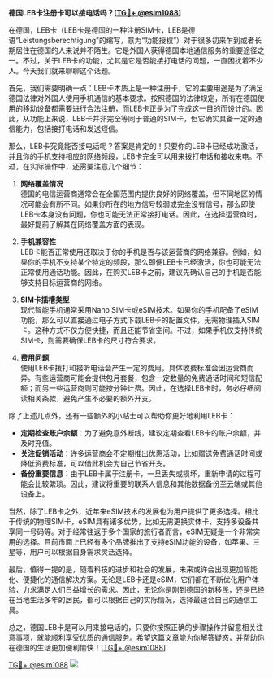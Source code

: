 **德国LEB卡注册卡可以接电话吗？[[TG💪+ @esim1088](https://t.me/s/esim1088)]**

在德国，LEB卡（LEB卡是德国的一种注册SIM卡，LEB是德语“Leistungsberechtigung”的缩写，意为“功能授权”）对于很多初来乍到或者长期居住在德国的人来说并不陌生。它是外国人获得德国本地通信服务的重要途径之一。不过，关于LEB卡的功能，尤其是它是否能接打电话的问题，一直困扰着不少人。今天我们就来聊聊这个话题。

首先，我们需要明确一点：LEB卡本质上是一种注册卡，它的主要用途是为了满足德国法律对外国人使用手机通信的基本要求。按照德国的法律规定，所有在德国使用的移动设备都需要进行合法注册，而LEB卡正是为了完成这一目的而设计的。因此，从功能上来说，LEB卡并非完全等同于普通的SIM卡，但它确实具备一定的通信能力，包括接打电话和发送短信。

那么，LEB卡究竟能否接电话呢？答案是肯定的！只要你的LEB卡已经成功激活，并且你的手机支持相应的网络频段，LEB卡完全可以用来拨打电话和接收来电。不过，在实际操作中，还需要注意几个细节：

1. **网络覆盖情况**  
   德国的电信运营商通常会在全国范围内提供良好的网络覆盖，但不同地区的情况可能会有所不同。如果你所在的地方信号较弱或完全没有信号，那么即使LEB卡本身没有问题，你也可能无法正常接打电话。因此，在选择运营商时，最好提前了解其在网络覆盖方面的表现。

2. **手机兼容性**  
   LEB卡能否正常使用还取决于你的手机是否与该运营商的网络兼容。例如，如果你的手机不支持某个特定的频段，那么即便LEB卡已经激活，你也可能无法正常使用通话功能。因此，在购买LEB卡之前，建议先确认自己的手机是否能够支持目标运营商的网络。

3. **SIM卡插槽类型**  
   现代智能手机通常采用Nano SIM卡或eSIM技术。如果你的手机配备了eSIM功能，那么可以直接通过电子方式下载LEB卡的配置文件，无需物理插入SIM卡。这种方式不仅方便快捷，而且还能节省空间。不过，如果手机仅支持传统SIM卡，则需要确保LEB卡的尺寸符合要求。

4. **费用问题**  
   使用LEB卡拨打和接听电话会产生一定的费用，具体收费标准会因运营商而异。有些运营商可能会提供包月套餐，包含一定数量的免费通话时间和短信配额；而另一些运营商则可能按分钟计费。因此，在选择LEB卡时，务必仔细阅读相关条款，避免产生不必要的额外开支。

除了上述几点外，还有一些额外的小贴士可以帮助你更好地利用LEB卡：

- **定期检查账户余额**：为了避免意外断线，建议定期查看LEB卡的账户余额，并及时充值。
- **关注促销活动**：许多运营商会不定期推出优惠活动，比如赠送免费通话时间或降低资费标准，可以借此机会为自己节省开支。
- **备份重要信息**：由于LEB卡属于注册卡，一旦丢失或损坏，重新申请的过程可能会比较繁琐。因此，建议将重要的联系人信息和其他数据备份至云端或其他设备上。

当然，除了LEB卡之外，近年来eSIM技术的发展也为用户提供了更多选择。相比于传统的物理SIM卡，eSIM具有诸多优势，比如无需更换实体卡、支持多设备共享同一号码等。对于经常往返于多个国家的旅行者而言，eSIM无疑是一个非常实用的选择。目前市面上已经有多个品牌推出了支持eSIM功能的设备，如苹果、三星等，用户可以根据自身需求灵活选择。

最后，值得一提的是，随着科技的进步和社会的发展，未来或许会出现更加智能化、便捷化的通信解决方案。无论是LEB卡还是eSIM，它们都在不断优化用户体验，力求满足人们日益增长的需求。因此，无论你是刚到德国的新移民，还是已经在当地生活多年的居民，都可以根据自己的实际情况，选择最适合自己的通信工具。

总之，德国LEB卡是可以用来接电话的，只要你按照正确的步骤操作并留意相关注意事项，就能顺利享受优质的通信服务。希望这篇文章能为你解答疑惑，并帮助你在德国的生活更加便利愉快！[[TG💪+ @esim1088](https://t.me/s/esim1088)]

[TG💪+ @esim1088](https://t.me/s/esim1088) ![](https://i.postimg.cc/4NQfJmqS/Snipaste-2025-05-13-00-14-12.png)